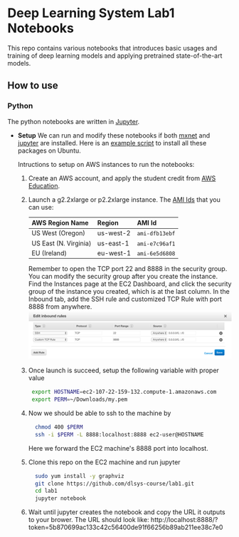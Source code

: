 # Deep Learning System Lab1 Notebooks

This repo contains various notebooks that introduces basic usages and training
of deep learning models and applying pretrained state-of-the-art models.

## How to use

### Python

The python notebooks are written in [Jupyter](http://jupyter.org/).

- **Setup** We can run and modify these notebooks if both [mxnet](http://mxnet.io/get_started/index.html#setup-and-installation) and [jupyter](http://jupyter.org/) are
  installed. Here is an [example script](https://gist.github.com/mli/b64322f446b2043e3350ddcbfa5957be) to install all these packages on Ubuntu.

  Intructions to setup on AWS instances to run the notebooks:

  1.  Create an AWS account, and apply the student credit from [AWS Education](https://aws.amazon.com/education/awseducate).

  2.  Launch a g2.2xlarge or p2.2xlarge instance. The [AMI Ids](https://aws.amazon.com/marketplace/pp/B01M0AXXQB) that you can use:

      | AWS Region Name       | Region      | AMI Id         |
      |-----------------------|-------------|----------------|
      | US West (Oregon)      | us-west-2   | `ami-dfb13ebf` |
      | US East (N. Virginia) | us-east-1   | `ami-e7c96af1` |
      | EU (Ireland)          | eu-west-1   | `ami-6e5d6808` |

      Remember to open the TCP port 22 and 8888 in the security group. You can modify the security group after you create the instance.
      Find the Instances page at the EC2 Dashboard, and click the security group of the instance you created, which is at the last column.
      In the Inbound tab, add the SSH rule and customized TCP Rule with port 8888 from anywhere.
      ![Inbound rules](./inbound_rules.png)

  3.  Once launch is succeed, setup the following variable with proper value

      ```bash
       export HOSTNAME=ec2-107-22-159-132.compute-1.amazonaws.com
       export PERM=~/Downloads/my.pem
      ```

  4. Now we should be able to ssh to the machine by

      ```bash
        chmod 400 $PERM
        ssh -i $PERM -L 8888:localhost:8888 ec2-user@HOSTNAME
      ```

      Here we forward the EC2 machine's 8888 port into localhost.

  5. Clone this repo on the EC2 machine and run jupyter

      ```bash
        sudo yum install -y graphviz
        git clone https://github.com/dlsys-course/lab1.git
        cd lab1
        jupyter notebook
      ```

  6. Wait until jupyter creates the notebook and copy the URL it outputs to your brower.
   The URL should look like:
   http://localhost:8888/?token=5b870699ac133c42c56400de91f66256b89ab211ee38c7e0
